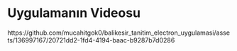 <h1>Uygulamanın Videosu</h1>
https://github.com/mucahitgok0/balikesir_tanitim_electron_uygulamasi/assets/136997167/20721dd2-1fd4-4194-baac-b9287b7d0286
